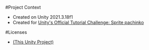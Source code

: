 #Project Context

- Created on Unity 2021.3.18f1
- Created for [Unity's Official Tutorial Challenge: Sprite pachinko](https://learn.unity.com/)

#Licenses

- [(This Unity Project)](https://github.com/dec0de284/unity-project-samples/blob/main/LICENSE)
